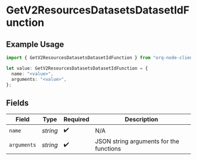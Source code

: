 # GetV2ResourcesDatasetsDatasetIdFunction

## Example Usage

```typescript
import { GetV2ResourcesDatasetsDatasetIdFunction } from "orq-node-client/models/operations";

let value: GetV2ResourcesDatasetsDatasetIdFunction = {
  name: "<value>",
  arguments: "<value>",
};
```

## Fields

| Field                                   | Type                                    | Required                                | Description                             |
| --------------------------------------- | --------------------------------------- | --------------------------------------- | --------------------------------------- |
| `name`                                  | *string*                                | :heavy_check_mark:                      | N/A                                     |
| `arguments`                             | *string*                                | :heavy_check_mark:                      | JSON string arguments for the functions |
